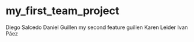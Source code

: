 # my_first_team_project
Diego Salcedo
Daniel Guillen my second feature guillen
Karen
Leider Ivan Páez